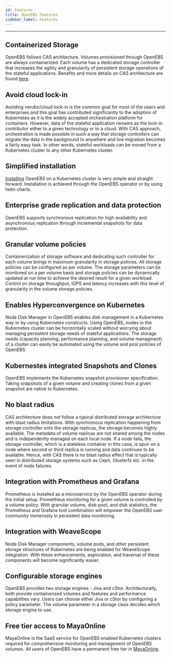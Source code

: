 ```yaml
---
id: features
title: OpenEBS Features
sidebar_label: Features
---
```


------

## Containerized Storage

OpenEBS follows CAS architecture. Volumes provisioned through OpenEBS are always containerized. Each volume has a dedicated storage controller that increases the agility and granularity of persistent storage operations of the stateful applications. Benefits and more details on CAS architecture are found [here](/docs/next/conceptcas.html).

## Avoid cloud lock-in

Avoiding vendor/cloud lock-in is the common goal for most of the users and enterprises and this goal has contributed significantly to the adoption of Kubernetes as it is the widely accepted orchestration platform for containers. However, data of the stateful application remains as the lock-in contributor either to a given technology or to a cloud. With CAS approach, orchestration is made possible in such a way that storage controllers can migrate the data in the background to anywhere and live migration becomes a fairly easy task. In other words, stateful workloads can be moved from a Kubernetes cluster to any other Kubernetes cluster.

## Simplified installation

[Installing](/docs/next/installation.html) OpenEBS on a Kubernetes cluster is very simple and straight forward. Installation is achieved through the OpenEBS operator or by using helm charts.    

## Enterprise grade replication and data protection 

OpenEBS supports synchronous replication for high availability and asynchronous replication through incremental snapshots for data protection. 

## Granular volume policies

Containerization of storage software and dedicating such controller for each volume brings in maximum granularity in storage policies. All storage policies can be configured as per volume. The storage parameters can be monitored on a per volume basis and storage policies can be dynamically updated at run time to achieve the desired result for a given workload. Control on storage throughput, IOPS and latency increases with this level of granularity in the volume storage policies.

## Enables Hyperconvergence on Kubernetes

Node Disk Manager in OpenEBS enables disk management in a Kubernetes way or by using Kubernetes constructs. Using OpenEBS, nodes in the Kubernetes cluster can be horizontally scaled without worrying about managing persistent storage needs of stateful applications. The storage needs (capacity planning, performance planning, and volume managment) of a cluster can easily be automated using the volume and pool policies of OpenEBS. 

## Kubernestes integrated Snapshots and Clones

OpenEBS implements the Kubernetes snapshot provisioner specification. Taking snapshots of a given volume and creating clones from a given snapshot are native to Kubernetes. 

## No blast radius

CAS architecture does not follow a typical distributed storage architecture with blast radius limitations. With synchronous replication happening from storage controller onto the storage replicas, the storage becomes highly available. The metadata of volume replicas are not shared among the nodes and is independently managed on each local node. If a node fails, the storage controller, which is a stateless container in this case, is spun on a node where second or third replica is running and data continues to be available. Hence, with CAS there is no blast radius effect that is typically seen in distributed storage systems such as Ceph, Glusterfs etc. in the event of node failures.

## Integration with Prometheus and Grafana

Prometheus is installed as a microservice by the OpenEBS operator during the initial setup. Prometheus monitoring for a given volume is controlled by a volume policy. With granular volume, disk-pool, and disk statistics, the Prometheus and Grafana tool combination will empower the OpenEBS user community immensely in persistent data monitoring.

## Integration with WeaveScope

Node Disk Manager components, volume pods, and other persistent storage structures of Kubernetes are being enabled for WeaveScope integration. With these enhancements, exploration, and traversal of these components will become significantly easier.

## Configurable storage engines

OpenEBS provides two storage engines - Jiva and cStor. Architecturally, both provide containerized volumes and features and performance capabilities vary. Users can choose either Jiva or cStor by configuring a policy parameter. The volume parameter in a storage class decides which storage engine to use. 

## Free tier access to MayaOnline

MayaOnline is the SaaS service for OpenEBS enabled Kubernetes clusters required for comprehensive monitoring and management of OpenEBS volumes. All users of OpenEBS have a permanent free tier in [MayaOnline](https://www.mayaonline.io).









<!-- Hotjar Tracking Code for https://docs.openebs.io -->
<script>
   (function(h,o,t,j,a,r){
       h.hj=h.hj||function(){(h.hj.q=h.hj.q||[]).push(arguments)};
       h._hjSettings={hjid:785693,hjsv:6};
       a=o.getElementsByTagName('head')[0];
       r=o.createElement('script');r.async=1;
       r.src=t+h._hjSettings.hjid+j+h._hjSettings.hjsv;
       a.appendChild(r);
   })(window,document,'https://static.hotjar.com/c/hotjar-','.js?sv=');
</script>
